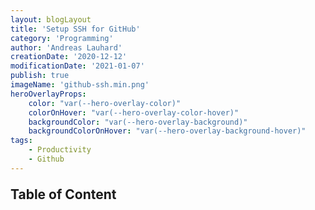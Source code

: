 ```yaml
---
layout: blogLayout
title: 'Setup SSH for GitHub'
category: 'Programming'
author: 'Andreas Lauhard'
creationDate: '2020-12-12'
modificationDate: '2021-01-07'
publish: true
imageName: 'github-ssh.min.png'
heroOverlayProps: 
    color: "var(--hero-overlay-color)"
    colorOnHover: "var(--hero-overlay-color-hover)"
    backgroundColor: "var(--hero-overlay-background)"
    backgroundColorOnHover: "var(--hero-overlay-background-hover)"
tags: 
    - Productivity
    - Github
---
```


<script>
    import Slug from '../../../store/slug';
    import { onMount, setContext } from 'svelte';
    import Content from './content.md';
    import Link from "../../../components/Link.svelte";
    import Underscore from "../../../components/Underscore.svelte";
    export let href = "";
    $: href = "/blog/" + $Slug;
</script>


<Content>
<!-- named slots -->
<!-- table of content -->
<div slot="table-of-content">

## Table of Content  

<div class="margin-top-left" >

**<Underscore><Link href="{href}" _enum="1." margin="0px 3px 0 0" id="Check if OpenSSH service is running" slugID = true /></Underscore>**  
**<Underscore><Link href="{href}" _enum="2." margin="0px 3px 0 0" id="Check if SSH key exists" slugID = true /></Underscore>**  
**<Underscore><Link href="{href}" _enum="3." margin="0px 3px 0 0" id="Create a new SSH key" slugID = "true" /></Underscore>**  
**<Underscore><Link href="{href}" _enum="4." margin="0px 3px 0 0" id="Add the SSH Key to your Github" slugID = "true" /></Underscore>**  
**<Underscore><Link href="{href}" _enum="5." margin="0px 3px 0 0" id="Change URL from HTTPS to SSH" slugID = "true" /></Underscore>** 

</div>

</div>
<!-- table of content -->
<!-- named slots -->
</Content>
<style>
    .image-container{
        display: flex; flex-direction:row; width:100% ; height:auto; flex-wrap: wrap; justify-content:center; align-items:center;
    }
    h2 {
        margin: 1em 0 .3em 0;
    }
    .margin-top-left {
        margin: .5em 0em 0em 2em;
    }
    .attention {
        border:1px solid rgba(165, 3, 43, .2);
        background: rgba(165, 3, 43, .1);
        padding:.5em;
        margin-top:.5em;
    }
    .info {

    }
    @media (max-width: 500px) {
        .margin-top-left {
            margin: .5em 0em 0em 0em;
        }
    }
</style>


